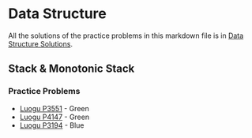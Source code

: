 # Data Structure

All the solutions of the practice problems in this markdown file is in [Data Structure Solutions](./solution/Data_Structure.md).

## Stack & Monotonic Stack

### Practice Problems

- [Luogu P3551](https://www.luogu.com.cn/problem/P3551) - Green
- [Luogu P4147](https://www.luogu.com.cn/problem/P4147) - Green
- [Luogu P3194](https://www.luogu.com.cn/problem/P3194) - Blue